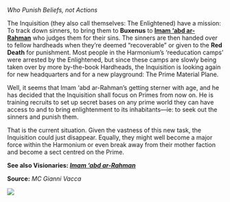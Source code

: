 *Who Punish Beliefs, not Actions*

The Inquisition (they also call themselves: The Enlightened) have a mission: To track down sinners, to bring them to **Buxenus** to **[Imam ‘abd ar-Rahman](https://mimir.net/cutters/imam-abd-ar-rahman/)** who judges them for their sins. The sinners are then handed over to fellow hardheads when they’re deemed “recoverable” or given to the **Red Death** for punishment. Most people in the Harmonium’s ‘reeducation camps’ were arrested by the Enlightened, but since these camps are slowly being taken over by more by-the-book Hardheads, the Inquisition is looking again for new headquarters and for a new playground: The Prime Material Plane.

Well, it seems that Imam ‘abd ar-Rahman’s getting sterner with age, and he has decided that the Inquisition shall focus on Primes from now on. He is training recruits to set up secret bases on any prime world they can have access to and to bring enlightenment to its inhabitants—ie: to seek out the sinners and punish them.

That is the current situation. Given the vastness of this new task, the Inquisition could just disappear. Equally, they might well become a major force within the Harmonium or even break away from their mother faction and become a sect centred on the Prime.

**See also Visionaries: _[Imam ‘abd ar-Rahman](https://mimir.net/cutters/imam-abd-ar-rahman/)_**

**Source:** _MC Gianni Vacca_

![](https://mimir.net/wp-content/uploads/harmonium_inquisition.png)